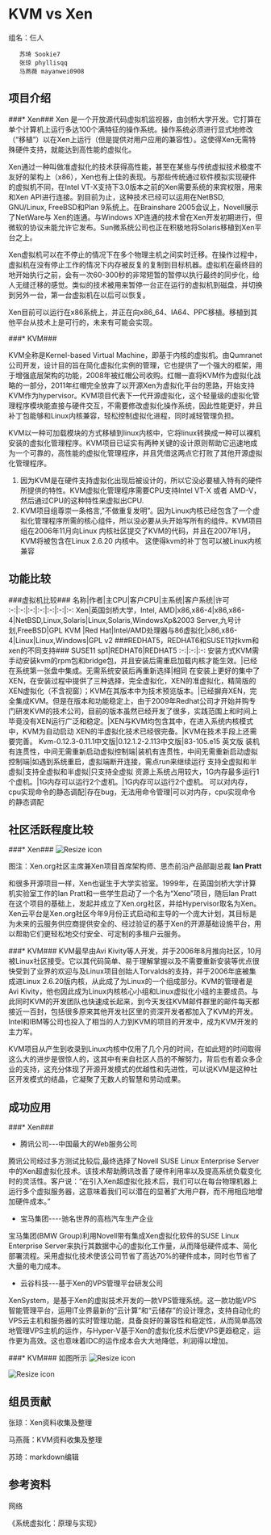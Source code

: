 # KVM vs Xen #

  组名：仨人
  
       苏琦 Sookie7
       张琼 phyllisqq
       马燕薇 mayanwei0908

## 项目介绍 ##

###* Xen###
Xen 是一个开放源代码虚拟机监视器，由剑桥大学开发。它打算在单个计算机上运行多达100个满特征的操作系统。操作系统必须进行显式地修改（“移植”）以在Xen上运行（但是提供对用户应用的兼容性）。这使得Xen无需特殊硬件支持，就能达到高性能的虚拟化。

Xen通过一种叫做准虚拟化的技术获得高性能，甚至在某些与传统虚拟技术极度不友好的架构上（x86），Xen也有上佳的表现。与那些传统通过软件模拟实现硬件的虚拟机不同，在Intel VT-X支持下3.0版本之前的Xen需要系统的来宾权限，用来和Xen API进行连接。到目前为止，这种技术已经可以运用在NetBSD, GNU/Linux, FreeBSD和Plan 9系统上。在Brainshare 2005会议上，Novell展示了NetWare与 Xen的连通。与Windows XP连通的技术曾在Xen开发初期进行，但微软的协议未能允许它发布。Sun微系统公司也正在积极地将Solaris移植到Xen平台之上。

Xen虚拟机可以在不停止的情况下在多个物理主机之间实时迁移。在操作过程中，虚拟机在没有停止工作的情况下内存被反复的复制到目标机器。虚拟机在最终目的地开始执行之前，会有一次60-300秒的非常短暂的暂停以执行最终的同步化，给人无缝迁移的感觉。类似的技术被用来暂停一台正在运行的虚拟机到磁盘，并切换到另外一台，第一台虚拟机在以后可以恢复。

Xen目前可以运行在x86系统上，并正在向x86_64、IA64、PPC移植。移植到其他平台从技术上是可行的，未来有可能会实现。

###* KVM###

KVM全称是Kernel-based Virtual Machine，即基于内核的虚拟机。由Qumranet公司开发，设计目的旨在简化虚拟化实例的管理，它也提供了一个强大的框架，用于增强底层架构的功能，2008年被红帽公司收购。红帽一直将KVM作为虚拟化战略的一部分，2011年红帽完全放弃了以开源Xen为虚拟化平台的思路，开始支持KVM作为hypervisor。KVM项目代表下一代开源虚拟化，这个轻量级的虚拟化管理程序模块能直接与硬件交互，不需要修改虚拟化操作系统，因此性能更好，并且补丁包能够和Linux内核兼容，轻松控制虚拟化进程，同时减轻管理负担。

KVM以一种可加载模块的方式移植到linux内核中，它将linux转换成一种可以裸机安装的虚拟化管理程序。KVM项目已证实有两种关键的设计原则帮助它迅速地成为一个可靠的，高性能的虚拟化管理程序，并且凭借这两点它打败了其他开源虚拟化管理程序。   

1. 因为KVM是在硬件支持虚拟化出现后被设计的，所以它没必要植入特有的硬件所提供的特性。KVM虚拟化管理程序需要CPU支持Intel VT-X 或者 AMD-V，然后通过CPU的这种特性来虚拟出CPU. 
2. KVM项目组尊崇一条格言,”不做重复发明”。因为Linux内核已经包含了一个虚拟化管理程序所需的核心组件，所以没必要从头开始写所有的组件。KVM项目组在2006年11月向Linux 内核社区提交了KVM的代码，并且在2007年1月，KVM将被包含在Linux 2.6.20 内核中。 这使得kvm的补丁包可以被Linux内核兼容

## 功能比较 ##
###虚拟机比较###
名称|作者|主CPU|客户CPU|主系统|客户系统|许可
:-:|:-:|:-:|:-:|:-:|:-:|:-:
Xen|英国剑桥大学，Intel, AMD|x86,x86-4|x86,x86-4|NetBSD,Linux,Solaris|Linux,Solaris,WindowsXp&2003 Server,九号计划,FreeBSD|GPL
KVM |Red Hat|Intel/AMD处理器与86虚拟化|x86,x86-4|Linux|Linux,Windows|GPL v2
###REDHAT5，REDHAT6和SUSE11对kvm和xen的不同支持###
SUSE11 sp1|REDHAT6|REDHAT5
:-:|:-:|:-:
安装方式KVM需手动安装kvm的rpm包和bridge包，并且安装后需重启加载内核才能生效。|已经在系统第一张盘中集成。无需系统安装后再重新选择|相同
在安装上更好的集中了XEN，在安装过程中提供了三种选择，完全虚拟化，XEN的准虚拟化，精简版的XEN虚拟化（不含视窗）；KVM在其版本中为技术预览版本。|已经摒弃XEN，完全集成KVM。但是在版本和功能稳定上，由于2009年Redhat公司才开始并购专门研发KVM的技术公司，目前的版本虽然已经开发了很多，实践范围上和时间上毕竟没有XEN运行广泛和稳定。|XEN与KVM均包含其中，在进入系统内核模式中，KVM为自动启动
XEN的半虚拟化技术已经很完备。|KVM在技术手段上还需要完善。
Kvm-0.12.3-0.11.1中文版|0.12.1.2-2.113中文版|83-105.e15 英文版
装机有连贯性，中间无需重新启动虚拟控制端|装机有连贯性，中间无需重新启动虚拟控制端|如遇到系统重启，虚拟端断开连接，需点run来继续运行
支持全虚拟和半虚拟|支持全虚拟和半虚拟|只支持全虚拟
资源上系统占用较大，1G内存最多运行1个虚机。|1G内存可以运行2个虚机。|1G内存可以运行2个虚机。
可以对内存，cpu实现命令的静态调配|存在bug，无法用命令管理|可以对内存，cpu实现命令的静态调配
## 社区活跃程度比较 ##
###* Xen###
![Resize icon][1]

[1]:http://image.baidu.com/i?tn=download&word=download&ie=utf8&fr=detail&url=http%3A%2F%2Fimgs.ccw.com.cn%2Fresources%2F2009_12%2F2009_12_07%2F200912072591260163266131.jpg								
图注：Xen.org社区主席兼Xen项目首席架构师、思杰前沿产品部副总裁 **Ian Pratt**

和很多开源项目一样，Xen也诞生于大学实验室。1999年，在英国剑桥大学计算机实验室工作的Ian Pratt和一些学生启动了一个名为“Xeno”项目，随后Ian Pratt在这个项目的基础上，发起并成立了Xen.org社区，并给Hypervisor取名为Xen。Xen云平台是Xen.org社区今年9月份正式启动和主导的一个庞大计划，其目标是为未来的云服务供应商提供安全的、经过验证的基于Xen的开源基础设施平台，用以帮助它们更轻松地交付安全、可定制的多租户云服务。

###* KVM###
KVM最早由Avi Kivity等人开发，并于2006年8月推向社区，10月被Linux社区接受。它以其代码简单、易于理解掌握以及不需要重新安装等优点很快受到了业界的欢迎与及Linux项目创始人Torvalds的支持，并于2006年底被集成进Linux 2.6.20版内核，从此成了为Linux的一个组成部分。KVM的管理者是Avi Kivity，他也因此成为Linux内核核心小组和Linux虚拟化小组的主要成员。与此同时KVM的开发团队也快速成长起来，到今天发往KVM邮件群里的邮件每天都接近一百封，包括很多原来其他开发社区里的资深开发者都加入了KVM的开发。Intel和IBM等公司也投入了相当的人力到KVM的项目的开发中，成为KVM开发的主力军。

KVM项目从产生到收录到Linux内核中仅用了几个月的时间，在如此短的时间取得这么大的进步是很惊人的，这其中有来自社区人员的不解努力，背后也有着众多企业的支持，这充分体现了开源开发模式的优越性和先进性，可以说KVM是这种社区开发模式的结晶，它凝聚了无数人的智慧和劳动成果。
## 成功应用 ##
###* Xen###
* 腾讯公司---中国最大的Web服务公司

腾讯公司经过多方测试比较后,最终选择了Novell SUSE Linux Enterprise Server中的Xen超虚拟化技术。该技术帮助腾讯改善了硬件利用率以及提高系统负载变化时的灵活性。客户说：“在引入Xen超虚拟化技术后，我们可以在每台物理机器上运行多个虚拟服务器，这意味着我们可以潜在的显著扩大用户群，而不用相应地增加硬件成本。”

* 宝马集团----驰名世界的高档汽车生产企业


宝马集团(BMW Group)利用Novell带有集成Xen虚拟化软件的SUSE Linux Enterprise Server来执行其数据中心的虚拟化工作量，从而降低硬件成本、简化部署流程。采用虚拟化技术使该公司节省了高达70%的硬件成本，同时也节省了大量的电力成本。


* 云谷科技---基于Xen的VPS管理平台研发公司


XenSystem，是基于Xen的虚拟技术开发的一款VPS管理系统。这一款功能VPS智能管理平台，运用IT业界最新的“云计算”和“云储存”的设计理念，支持自动化的VPS云主机和服务器的实时管理功能，具备良好的兼容性和稳定性，从而简单高效地管理VPS主机的运作，与Hyper-V基于Xen的虚拟化技术后使VPS更趋稳定，运作更为高效。这也意味着IDC的运作成本会大大地降低，利润得以增加。

###* KVM###
如图所示
![Resize icon][2]

[2]:http://nj.baidupcs.com/file/9870e1c6c95b39663aa8a249bb29f2af?xcode=365cb3b5e428fa9dfac135bc541340dacb0569c91e861570&fid=2047292547-250528-2883808773&time=1385515121&sign=FDTAXER-DCb740ccc5511e5e8fedcff06b081203-PyR%2F0rvBms6YvtoOFqBqcsAiJ1A%3D&to=nb&fm=Q,B,U,t&expires=8h&rt=pr&r=811388947&logid=2834790816&vuk=2047292547&fn=1.png
![Resize icon][3]


[3]:http://nj.baidupcs.com/file/c22f171e70bb6929effa3282e738188c?xcode=365cb3b5e428fa9d886ce0dc9a00675e833630de04ae9567&fid=2047292547-250528-3489182271&time=1385515121&sign=FDTAXER-DCb740ccc5511e5e8fedcff06b081203-Q41pwgFF4BMjoF4IMavo1aZoCwM%3D&to=nb&fm=Q,B,U,t&expires=8h&rt=pr&r=814420982&logid=2851789905&vuk=2047292547&fn=2.png


## 组员贡献 ##
张琼：Xen资料收集及整理

马燕薇：KVM资料收集及整理

苏琦：markdown编辑


## 参考资料 ##
网络

《系统虚拟化：原理与实现》

